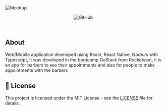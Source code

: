 <img alt="Mockup" src="https://res.cloudinary.com/eliasgcf/image/upload/v1587509596/GoBarber/mockup_ocggit.png">
</br>
<p align="center">
<img alt="GitHub" src="https://img.shields.io/github/license/EliasGcf/gobarber?color=%23FF9000">
</p>
</br>

## About

Web/Mobile application developed using React, React Native, NodeJs with Typescript, it was developed in the bootcamp GoStack from Rocketseat, it is an app for barbers to see their appointments and also for people to make appointments with the barbers

## 📝 License

This project is licensed under the MIT License - see the [LICENSE](LICENSE) file for details.
